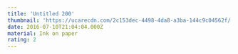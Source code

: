 ```yaml
---
title: 'Untitled 200'
thumbnail: 'https://ucarecdn.com/2c153dec-4498-4da8-a3ba-144c9c04562f/'
date: 2016-07-10T21:04:04.000Z
material: Ink on paper
rating: 2
---
```

